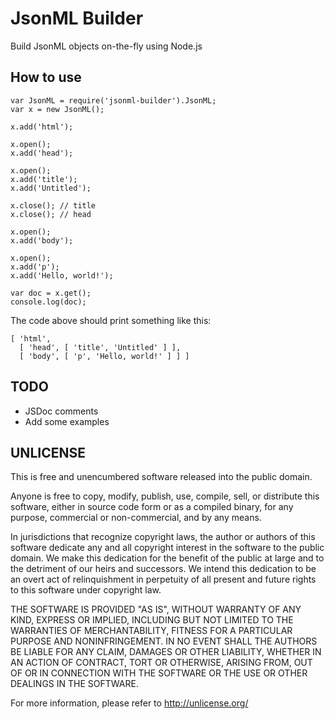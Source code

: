 # JsonML Builder

Build JsonML objects on-the-fly using Node.js

## How to use

    var JsonML = require('jsonml-builder').JsonML;
    var x = new JsonML();

    x.add('html');
    
    x.open();
    x.add('head');

    x.open();
    x.add('title');
    x.add('Untitled');

    x.close(); // title
    x.close(); // head

    x.open();
    x.add('body');

    x.open();
    x.add('p');
    x.add('Hello, world!');

    var doc = x.get();
    console.log(doc);

The code above should print something like this:

    [ 'html',
      [ 'head', [ 'title', 'Untitled' ] ],
      [ 'body', [ 'p', 'Hello, world!' ] ] ]


## TODO

* JSDoc comments
* Add some examples

## UNLICENSE

This is free and unencumbered software released into the public domain.

Anyone is free to copy, modify, publish, use, compile, sell, or
distribute this software, either in source code form or as a compiled
binary, for any purpose, commercial or non-commercial, and by any
means.

In jurisdictions that recognize copyright laws, the author or authors
of this software dedicate any and all copyright interest in the
software to the public domain. We make this dedication for the benefit
of the public at large and to the detriment of our heirs and
successors. We intend this dedication to be an overt act of
relinquishment in perpetuity of all present and future rights to this
software under copyright law.

THE SOFTWARE IS PROVIDED "AS IS", WITHOUT WARRANTY OF ANY KIND,
EXPRESS OR IMPLIED, INCLUDING BUT NOT LIMITED TO THE WARRANTIES OF
MERCHANTABILITY, FITNESS FOR A PARTICULAR PURPOSE AND NONINFRINGEMENT.
IN NO EVENT SHALL THE AUTHORS BE LIABLE FOR ANY CLAIM, DAMAGES OR
OTHER LIABILITY, WHETHER IN AN ACTION OF CONTRACT, TORT OR OTHERWISE,
ARISING FROM, OUT OF OR IN CONNECTION WITH THE SOFTWARE OR THE USE OR
OTHER DEALINGS IN THE SOFTWARE.

For more information, please refer to <http://unlicense.org/>
